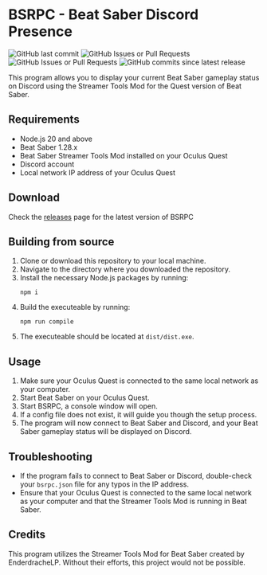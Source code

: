 # BSRPC - Beat Saber Discord Presence

![GitHub last commit](https://img.shields.io/github/last-commit/HorizonCode/BSRPC?style=flat-square)
![GitHub Issues or Pull Requests](https://img.shields.io/github/issues/HorizonCode/BSRPC?style=flat-square)
![GitHub Issues or Pull Requests](https://img.shields.io/github/issues-pr/HorizonCode/BSRPC?style=flat-square)
![GitHub commits since latest release](https://img.shields.io/github/commits-since/HorizonCode/BSRPC/latest?style=flat-square)

This program allows you to display your current Beat Saber gameplay status on Discord using the Streamer Tools Mod for the Quest version of Beat Saber.

## Requirements

- Node.js 20 and above
- Beat Saber 1.28.x
- Beat Saber Streamer Tools Mod installed on your Oculus Quest
- Discord account
- Local network IP address of your Oculus Quest

## Download

Check the [releases](https://github.com/HorizonCode/BSRPC/releases) page for the latest version of BSRPC

## Building from source

1. Clone or download this repository to your local machine.
2. Navigate to the directory where you downloaded the repository.
3. Install the necessary Node.js packages by running:
   ```
   npm i
   ```
4. Build the executeable by running:
   ```
   npm run compile
   ```
5. The executeable should be located at `dist/dist.exe`.

## Usage

1. Make sure your Oculus Quest is connected to the same local network as your computer.
2. Start Beat Saber on your Oculus Quest.
3. Start BSRPC, a console window will open.
4. If a config file does not exist, it will guide you though the setup process.
5. The program will now connect to Beat Saber and Discord, and your Beat Saber gameplay status will be displayed on Discord.

## Troubleshooting

- If the program fails to connect to Beat Saber or Discord, double-check your `bsrpc.json` file for any typos in the IP address.
- Ensure that your Oculus Quest is connected to the same local network as your computer and that the Streamer Tools Mod is running in Beat Saber.

## Credits

This program utilizes the Streamer Tools Mod for Beat Saber created by EnderdracheLP. Without their efforts, this project would not be possible.

